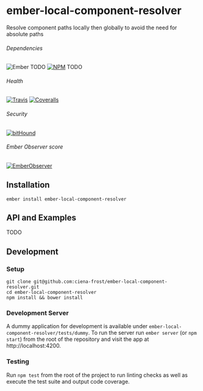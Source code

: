 [ci-img]: https://img.shields.io/travis/ciena-frost/ember-local-component-resolver.svg "Travis CI Build Status"
[ci-url]: https://travis-ci.org/ciena-frost/ember-local-component-resolver

[cov-img]: https://img.shields.io/coveralls/ciena-frost/ember-local-component-resolver.svg "Coveralls Code Coverage"
[cov-url]: https://coveralls.io/github/ciena-frost/ember-local-component-resolver

[npm-img]: https://img.shields.io/npm/v/ember-local-component-resolver.svg "NPM Version"
[npm-url]: https://www.npmjs.com/package/ember-local-component-resolver

[ember-observer-badge]: http://emberobserver.com/badges/ember-local-component-resolver.svg "Ember Observer score"
[ember-observer-badge-url]: http://emberobserver.com/addons/ember-local-component-resolver

[ember-img]: https://img.shields.io/badge/ember-1.12.2+-orange.svg "Ember 1.12.2+"

[bithound-img]: https://www.bithound.io/github/ciena-blueplanet/ember-local-component-resolver/badges/score.svg "bitHound"
[bithound-url]: https://www.bithound.io/github/ciena-blueplanet/ember-local-component-resolver

# ember-local-component-resolver

Resolve component paths locally then globally to avoid the need for absolute paths

###### Dependencies

![Ember][ember-img] TODO
[![NPM][npm-img]][npm-url] TODO

###### Health

[![Travis][ci-img]][ci-url]
[![Coveralls][cov-img]][cov-url]

###### Security

[![bitHound][bithound-img]][bithound-url]

###### Ember Observer score
[![EmberObserver][ember-observer-badge]][ember-observer-badge-url]

## Installation
```
ember install ember-local-component-resolver
```

## API and Examples

TODO

## Development
### Setup
```
git clone git@github.com:ciena-frost/ember-local-component-resolver.git
cd ember-local-component-resolver
npm install && bower install
```

### Development Server
A dummy application for development is available under `ember-local-component-resolver/tests/dummy`.
To run the server run `ember server` (or `npm start`) from the root of the repository and
visit the app at http://localhost:4200.

### Testing
Run `npm test` from the root of the project to run linting checks as well as execute the test suite
and output code coverage.
